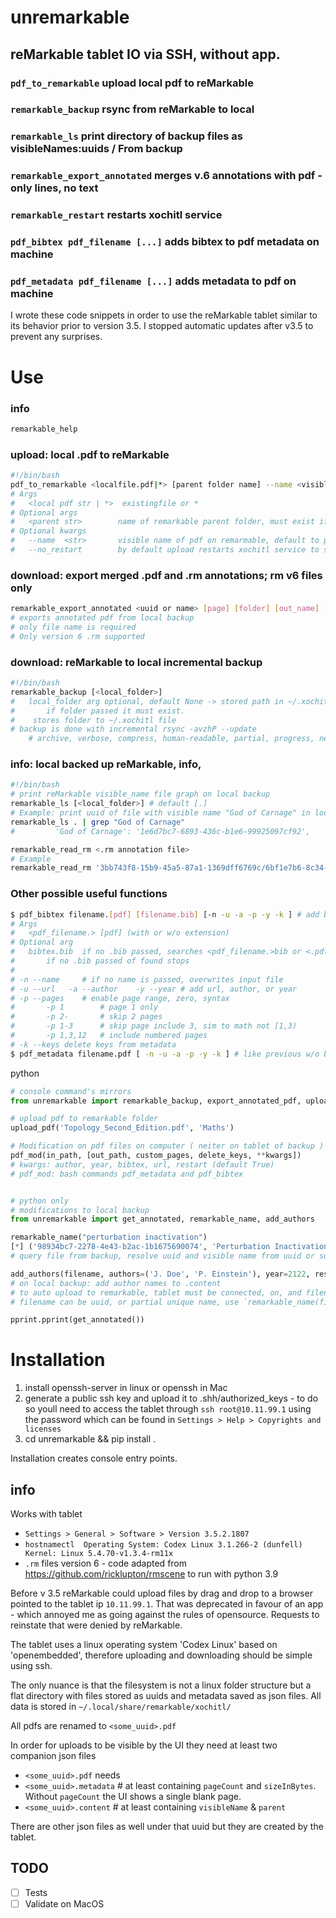 # unremarkable
## reMarkable tablet IO via SSH, without app.
### `pdf_to_remarkable` upload local pdf to reMarkable
### `remarkable_backup` rsync from reMarkable to local
### `remarkable_ls` print directory of backup files as visibleNames:uuids / From backup
### `remarkable_export_annotated` merges v.6 annotations with pdf - only lines, no text
### `remarkable_restart` restarts xochitl service
### `pdf_bibtex pdf_filename [...]` adds bibtex to pdf metadata on machine 
### `pdf_metadata pdf_filename [...]` adds metadata to pdf on machine 

I wrote these code snippets in order to use the reMarkable tablet similar to its behavior prior to version 3.5.  I stopped automatic updates after v3.5 to prevent any surprises.


# Use

### info
``` bash
remarkable_help
```

### upload: local .pdf to reMarkable
```bash
#!/bin/bash
pdf_to_remarkable <localfile.pdf|*> [parent folder name] --name <visible name> --no_restart
# Args
#   <local pdf str | *>  existingfile or * 
# Optional args
#   <parent str>        name of remarkable parent folder, must exist if passed, default -> "" -> MyFiles
# Optional kwargs
#   --name  <str>       visible name of pdf on remarmable, default to pdf name with no extension
#   --no_restart        by default upload restarts xochitl service to show pdf on file list   
```
### download: export merged .pdf and .rm annotations; rm v6 files only
``` bash
remarkable_export_annotated <uuid or name> [page] [folder] [out_name] [xochitl folder]
# exports annotated pdf from local backup
# only file name is required
# Only version 6 .rm supported
```

### download: reMarkable to local incremental backup
```bash
#!/bin/bash
remarkable_backup [<local_folder>]
#   local_folder arg optional, default None -> stored path in ~/.xochitl or '.'
#       if folder passed it must exist.
#    stores folder to ~/.xochitl file
# backup is done with incremental rsync -avzhP --update
    # archive, verbose, compress, human-readable, partial, progress, newer files only
```
### info: local backed up reMarkable, info,
```bash
#!/bin/bash
# print reMarkable visible_name file graph on local backup
remarkable_ls [<local_folder>] # default [.]
# Example: print uuid of file with visible name "God of Carnage" in local folder
remarkable_ls . | grep "God of Carnage"
#         'God of Carnage': '1e6d7bc7-6893-436c-b1e6-99925097cf92',

remarkable_read_rm <.rm annotation file> 
# Example
remarkable_read_rm '3bb743f8-15b9-45a5-87a1-1369dff6769c/6bf1e7b6-8c34-4c7e-85d3-ff9b01039cb0.rm'
```

### Other possible useful functions
```bash
$ pdf_bibtex filename.[pdf] [filename.bib] [-n -u -a -p -y -k ] # add bibtex to pdf metadata
# Args
#   <pdf_filename.> [pdf] (with or w/o extension)
# Optional arg
#   bibtex.bib  if no .bib passed, searches <pdf_filename.>bib or <.pdf_filename.>bib
#       if no .bib passed of found stops
#
# -n --name     # if no name is passed, overwrites input file
# -u --url   -a --author    -y --year # add url, author, or year
# -p --pages    # enable page range, zero, syntax 
#       -p 1        # page 1 only
#       -p 2-       # skip 2 pages
#       -p 1-3      # skip page include 3, sim to math not [1,3)
#       -p 1,3,12   # include numbered pages 
# -k --keys delete keys from metadata
$ pdf_metadata filename.pdf [ -n -u -a -p -y -k ] # like previous w/o bibtex, useful for adding url 
```


python
```python
# console command's mirrors
from unremarkable import remarkable_backup, export_annotated_pdf, upload_pdf, pdf_mod

# upload pdf to remarkable folder
upload_pdf('Topology_Second_Edition.pdf', 'Maths')

# Modification on pdf files on computer ( neiter on tablet of backup )
pdf_mod(in_path, [out_path, custom_pages, delete_keys, **kwargs])
# kwargs: author, year, bibtex, url, restart (default True)
# pdf_mod: bash commands pdf_metadata and pdf_bibtex


# python only
# modifications to local backup
from unremarkable import get_annotated, remarkable_name, add_authors

remarkable_name("perturbation inactivation")
[*] ('98934bc7-2278-4e43-b2ac-1b1675690074', 'Perturbation Inactivation Based Adversarial Defense for Face Recognition')
# query file from backup, resolve uuid and visible name from uuid or sufficiently unique partial name

add_authors(filename, authors=('J. Doe', 'P. Einstein'), year=2122, restart=True) 
# on local backup: add author names to .content
# to auto upload to remarkable, tablet must be connected, on, and filename   must be closed
# filename can be uuid, or partial unique name, use `remarkable_name(filename)` to check

pprint.pprint(get_annotated())

```


# Installation
1. install openssh-server in linux or openssh in Mac
2. generate a public ssh key and upload it to .shh/authorized_keys  - to do so youll need to access the tablet through `ssh root@10.11.99.1`  using the password which can be found in `Settings > Help > Copyrights and licenses`
3. cd unremarkable && pip install .

Installation creates console entry points.




## info
Works with tablet
* `Settings > General > Software > Version 3.5.2.1807`
* `hostnamectl  Operating System: Codex Linux 3.1.266-2 (dunfell) Kernel: Linux 5.4.70-v1.3.4-rm11x`
* `.rm` files version 6 - code adapted from https://github.com/ricklupton/rmscene to run with python 3.9

Before v 3.5 reMarkable could upload files by drag and drop to a browser pointed to the tablet ip `10.11.99.1`. That was deprecated in favour of an app - which annoyed me as going against the rules of opensource. Requests to reinstate that were denied by reMarkable.

The tablet uses a linux operating system 'Codex Linux' based on 'openembedded', therefore uploading and downloading should be simple using ssh.

The only nuance is that the filesystem is not a linux folder structure but a flat directory with files stored as uuids and metadata saved as json files. All data is stored in 
`~/.local/share/remarkable/xochitl/`

All pdfs are renamed to `<some_uuid>.pdf`

In order for uploads to be visible by the UI they need at least two companion json files 
* `<some_uuid>.pdf` needs
* `<some_uuid>.metadata` # at least containing `pageCount` and `sizeInBytes`. Without `pageCount` the UI shows a single blank page.
* `<some_uuid>.content` # at least containing `visibleName` & `parent`

There are other json files as well under that uuid but they are created by the tablet.
 

## TODO
- [ ] Tests
- [ ] Validate on MacOS
